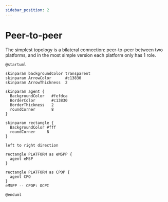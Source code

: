 ```yaml
---
sidebar_position: 2
---
```


# Peer-to-peer

The simplest topology is a bilateral connection: peer-to-peer between two platforms,
and in the most simple version each platform only has 1 role.

```plantuml Figure 1. peer-to-peer topology example
@startuml

skinparam backgroundColor transparent
skinparam ArrowColor      #c13830
skinparam ArrowThickness  2

skinparam agent {
  BackgroundColor   #fefdca
  BorderColor       #c13830
  BorderThickness   2
  roundCorner       8
}

skinparam rectangle {
  BackgroundColor #fff
  roundCorner     8
}

left to right direction

rectangle PLATFORM as eMSPP {
  agent eMSP
}

rectangle PLATFORM as CPOP {
  agent CPO
}
eMSPP -- CPOP: OCPI

@enduml
```
